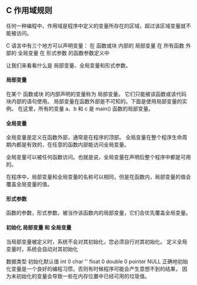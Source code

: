 

## C 作用域规则
任何一种编程中，作用域是程序中定义的变量所存在的区域，超过该区域变量就不能被访问。


C 语言中有三个地方可以声明变量：
在 函数或块 内部的 局部变量
在 所有函数 外部的 全局变量
在 形式参数 的函数参数定义中

让我们来看看什么是 局部变量、全局变量和形式参数。


#### 局部变量
在某个 函数或块 的内部声明的变量称为 局部变量。
它们只能被该函数或该代码块内部的语句使用。
局部变量在函数外部是不可知的。下面是使用局部变量的实例。
在这里，所有的变量 a、b 和 c 是 main() 函数的局部变量。

#### 全局变量
全局变量是定义在函数外部，通常是在程序的顶部。
全局变量在整个程序生命周期内都是有效的，在任意的函数内部能访问全局变量。

全局变量可以被任何函数访问。也就是说，全局变量在声明后整个程序中都是可用的。

在程序中，局部变量和全局变量的名称可以相同，但是在函数内，局部变量的值会覆盖全局变量的值。


#### 形式参数
函数的参数，形式参数，被当作该函数内的局部变量，它们会优先覆盖全局变量。

#### 初始化 局部变量 和 全局变量
当局部变量被定义时，系统不会对其初始化，您必须自行对其初始化。
定义全局变量时，系统会自动对其初始化


数据类型	初始化默认值
int        0
char	   ''
float	   0
double	   0
pointer	   NULL
正确地初始化变量是一个良好的编程习惯，否则有时候程序可能会产生意想不到的结果，
因为未初始化的变量会导致一些在内存位置中已经可用的垃圾值。


